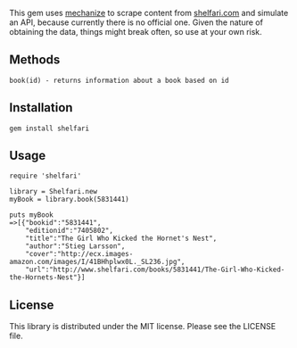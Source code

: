 This gem uses [mechanize](https://github.com/tenderlove/mechanize) to scrape content from [shelfari.com](http://www.shelfari.com) and simulate an API, because currently there is no official one. Given the nature of obtaining the data, things might break often, so use at your own risk.

## Methods ##
	
	book(id) - returns information about a book based on id


## Installation ##
  
	gem install shelfari

## Usage ##

	require 'shelfari'
	
	library = Shelfari.new
	myBook = library.book(5831441)

	puts myBook        
    =>[{"bookid":"5831441",
    	"editionid":"7405802",
    	"title":"The Girl Who Kicked the Hornet's Nest",
    	"author":"Stieg Larsson",
    	"cover":"http://ecx.images-amazon.com/images/I/41BHhplwx0L._SL236.jpg",
    	"url":"http://www.shelfari.com/books/5831441/The-Girl-Who-Kicked-the-Hornets-Nest"}]

## License ##

This library is distributed under the MIT license.  Please see the LICENSE file.